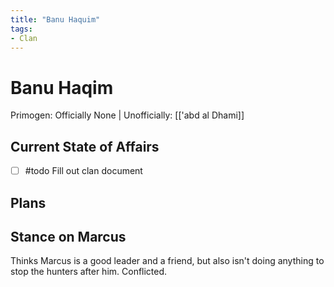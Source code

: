 ```yaml
---
title: "Banu Haquim"
tags:
- Clan
---
```


# Banu Haqim
Primogen: Officially None | Unofficially: [['abd al Dhami]]

## Current State of Affairs
- [ ] #todo Fill out clan document

## Plans

## Stance on Marcus
Thinks Marcus is a good leader and a friend, but also isn't doing anything to stop the hunters after him. Conflicted.